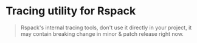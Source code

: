 # Tracing utility for Rspack

> Rspack's internal tracing tools, don't use it directly in your project, it may contain breaking change in minor & patch release right now.